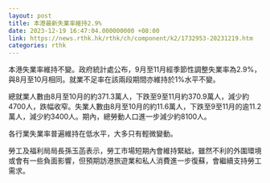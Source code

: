 ```yaml
---
layout: post
title: 本港最新失業率維持2.9%
date: 2023-12-19 16:47:04.000000000 +08:00
link: https://news.rthk.hk/rthk/ch/component/k2/1732953-20231219.htm
categories: rthk
---
```


本港失業率維持不變。政府統計處公布，9月至11月經季節性調整失業率為2.9%，與8月至10月相同。就業不足率在該兩段期間亦維持於1%水平不變。

總就業人數由8月至10月的約371.3萬人，下跌至9至11月約370.9萬人，減少約4700人，跌幅收窄。失業人數由8月至10月的約11.6萬人，下跌至9至11月的逾11.2萬人，減少約3400人。期內，總勞動人口進一步減少約8100人。

各行業失業率普遍維持在低水平，大多只有輕微變動。

勞工及福利局局長孫玉菡表示，勞工市場短期內會維持緊絀，雖然不利的外圍環境或會有一些負面影響，但預期訪港旅遊業和私人消費進一步復蘇，會繼續支持勞工需求。
